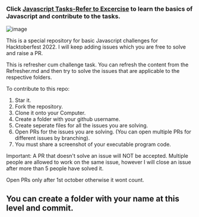 ### Click <a href="https://github.com/SJ-Kumar/hacktoberfest2022/blob/main/js/REFRESHER.md">Javascript Tasks-Refer to Excercise</a> to learn the basics of Javascript and contribute to the tasks.

![image](https://user-images.githubusercontent.com/90379900/193323803-aebf8ac8-19e3-445f-ac9f-c8bbd1216816.png)


This is a special repository for basic Javascript challenges for Hacktoberfest 2022. I will keep adding issues which you are free to solve and raise a PR. 

This is refresher cum challenge task. You can refresh the content from the Refresher.md and then try to solve the issues that are applicable to the respective folders.

To contribute to this repo:

1. Star it.
2. Fork the repository.
3. Clone it onto your Computer.
4. Create a folder with your github username.
5. Create seperate files for all the issues you are solving.
6. Open PRs for the issues you are solving. (You can open multiple PRs for different issues by branching).
7. You must share a screenshot of your executable program code.

Important:
A PR that doesn't solve an issue will NOT be accepted. Multiple people are allowed to work on the same issue, however I will close an issue after more than 5 people have solved it. 

Open PRs only after 1st october otherwise it wont count.

## You can create a folder with your name at this level and commit.

